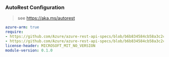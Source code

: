 ### AutoRest Configuration

> see https://aka.ms/autorest

``` yaml
azure-arm: true
require:
- https://github.com/Azure/azure-rest-api-specs/blob/b6b834584cb58a3c2cbe887570fa0942b397dfc7/specification/databox/resource-manager/readme.md
- https://github.com/Azure/azure-rest-api-specs/blob/b6b834584cb58a3c2cbe887570fa0942b397dfc7/specification/databox/resource-manager/readme.go.md
license-header: MICROSOFT_MIT_NO_VERSION
module-version: 0.1.0

```